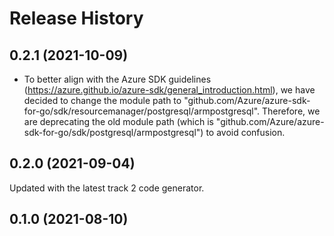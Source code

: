 # Release History

## 0.2.1 (2021-10-09)
- To better align with the Azure SDK guidelines (https://azure.github.io/azure-sdk/general_introduction.html), we have decided to change the module path to "github.com/Azure/azure-sdk-for-go/sdk/resourcemanager/postgresql/armpostgresql". Therefore, we are deprecating the old module path (which is "github.com/Azure/azure-sdk-for-go/sdk/postgresql/armpostgresql") to avoid confusion.

## 0.2.0 (2021-09-04)
Updated with the latest track 2 code generator.

## 0.1.0 (2021-08-10)
